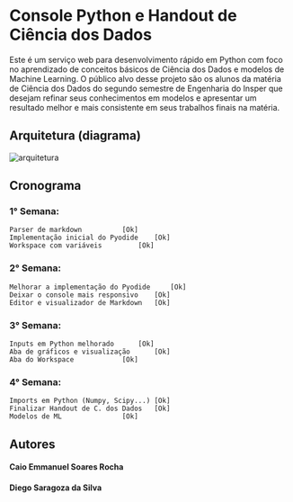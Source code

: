 # Console Python e Handout de Ciência dos Dados

Este é um serviço web para desenvolvimento rápido em Python com foco no aprendizado de conceitos básicos de Ciência dos Dados e modelos de Machine Learning. O público alvo desse projeto são os alunos da matéria de Ciência dos Dados do segundo semestre de Engenharia do Insper que desejam refinar seus conhecimentos em modelos e apresentar um resultado melhor e mais consistente em seus trabalhos finais na matéria.

## Arquitetura (diagrama)
![arquitetura](https://i.imgur.com/klAASQO.jpg)

## Cronograma
### 1° Semana:
	Parser de markdown 			[Ok]
	Implementação inicial do Pyodide 	[Ok]
	Workspace com variáveis			[Ok]
### 2° Semana:
	Melhorar a implementação do Pyodide 	[Ok]
	Deixar o console mais responsivo	[Ok]
	Editor e visualizador de Markdown	[Ok]
### 3° Semana:
	Inputs em Python melhorado		[Ok]
	Aba de gráficos	e visualização		[Ok]
	Aba do Workspace			[Ok]
### 4° Semana:
	Imports em Python (Numpy, Scipy...)	[Ok]
	Finalizar Handout de C. dos Dados	[Ok]
	Modelos de ML 				[Ok]

## Autores
#### Caio Emmanuel Soares Rocha
#### Diego Saragoza da Silva
